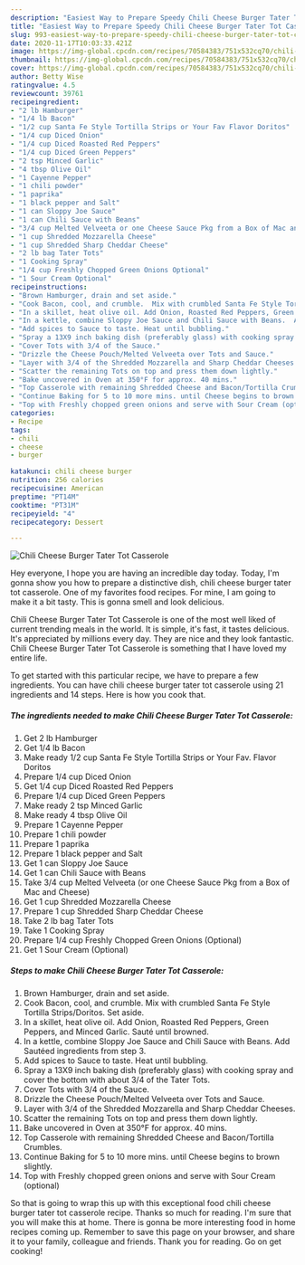 ```yaml
---
description: "Easiest Way to Prepare Speedy Chili Cheese Burger Tater Tot Casserole"
title: "Easiest Way to Prepare Speedy Chili Cheese Burger Tater Tot Casserole"
slug: 993-easiest-way-to-prepare-speedy-chili-cheese-burger-tater-tot-casserole
date: 2020-11-17T10:03:33.421Z
image: https://img-global.cpcdn.com/recipes/70584383/751x532cq70/chili-cheese-burger-tater-tot-casserole-recipe-main-photo.jpg
thumbnail: https://img-global.cpcdn.com/recipes/70584383/751x532cq70/chili-cheese-burger-tater-tot-casserole-recipe-main-photo.jpg
cover: https://img-global.cpcdn.com/recipes/70584383/751x532cq70/chili-cheese-burger-tater-tot-casserole-recipe-main-photo.jpg
author: Betty Wise
ratingvalue: 4.5
reviewcount: 39761
recipeingredient:
- "2 lb Hamburger"
- "1/4 lb Bacon"
- "1/2 cup Santa Fe Style Tortilla Strips or Your Fav Flavor Doritos"
- "1/4 cup Diced Onion"
- "1/4 cup Diced Roasted Red Peppers"
- "1/4 cup Diced Green Peppers"
- "2 tsp Minced Garlic"
- "4 tbsp Olive Oil"
- "1 Cayenne Pepper"
- "1 chili powder"
- "1 paprika"
- "1 black pepper and Salt"
- "1 can Sloppy Joe Sauce"
- "1 can Chili Sauce with Beans"
- "3/4 cup Melted Velveeta or one Cheese Sauce Pkg from a Box of Mac and Cheese"
- "1 cup Shredded Mozzarella Cheese"
- "1 cup Shredded Sharp Cheddar Cheese"
- "2 lb bag Tater Tots"
- "1 Cooking Spray"
- "1/4 cup Freshly Chopped Green Onions Optional"
- "1 Sour Cream Optional"
recipeinstructions:
- "Brown Hamburger, drain and set aside."
- "Cook Bacon, cool, and crumble.  Mix with crumbled Santa Fe Style Tortilla Strips/Doritos. Set aside."
- "In a skillet, heat olive oil. Add Onion, Roasted Red Peppers, Green Peppers, and Minced Garlic. Sauté until browned."
- "In a kettle, combine Sloppy Joe Sauce and Chili Sauce with Beans.  Add Sautéed ingredients from step 3."
- "Add spices to Sauce to taste. Heat until bubbling."
- "Spray a 13X9 inch baking dish (preferably glass) with cooking spray and cover the bottom with about 3/4 of the Tater Tots."
- "Cover Tots with 3/4 of the Sauce."
- "Drizzle the Cheese Pouch/Melted Velveeta over Tots and Sauce."
- "Layer with 3/4 of the Shredded Mozzarella and Sharp Cheddar Cheeses."
- "Scatter the remaining Tots on top and press them down lightly."
- "Bake uncovered in Oven at 350°F for approx. 40 mins."
- "Top Casserole with remaining Shredded Cheese and Bacon/Tortilla Crumbles."
- "Continue Baking for 5 to 10 more mins. until Cheese begins to brown slightly."
- "Top with Freshly chopped green onions and serve with Sour Cream (optional)"
categories:
- Recipe
tags:
- chili
- cheese
- burger

katakunci: chili cheese burger 
nutrition: 256 calories
recipecuisine: American
preptime: "PT14M"
cooktime: "PT31M"
recipeyield: "4"
recipecategory: Dessert

---
```



![Chili Cheese Burger Tater Tot Casserole](https://img-global.cpcdn.com/recipes/70584383/751x532cq70/chili-cheese-burger-tater-tot-casserole-recipe-main-photo.jpg)

Hey everyone, I hope you are having an incredible day today. Today, I'm gonna show you how to prepare a distinctive dish, chili cheese burger tater tot casserole. One of my favorites food recipes. For mine, I am going to make it a bit tasty. This is gonna smell and look delicious.

Chili Cheese Burger Tater Tot Casserole is one of the most well liked of current trending meals in the world. It is simple, it's fast, it tastes delicious. It's appreciated by millions every day. They are nice and they look fantastic. Chili Cheese Burger Tater Tot Casserole is something that I have loved my entire life.




To get started with this particular recipe, we have to prepare a few ingredients. You can have chili cheese burger tater tot casserole using 21 ingredients and 14 steps. Here is how you cook that.

<!--inarticleads1-->

##### The ingredients needed to make Chili Cheese Burger Tater Tot Casserole:

1. Get 2 lb Hamburger
1. Get 1/4 lb Bacon
1. Make ready 1/2 cup Santa Fe Style Tortilla Strips or Your Fav. Flavor Doritos
1. Prepare 1/4 cup Diced Onion
1. Get 1/4 cup Diced Roasted Red Peppers
1. Prepare 1/4 cup Diced Green Peppers
1. Make ready 2 tsp Minced Garlic
1. Make ready 4 tbsp Olive Oil
1. Prepare 1 Cayenne Pepper
1. Prepare 1 chili powder
1. Prepare 1 paprika
1. Prepare 1 black pepper and Salt
1. Get 1 can Sloppy Joe Sauce
1. Get 1 can Chili Sauce with Beans
1. Take 3/4 cup Melted Velveeta (or one Cheese Sauce Pkg from a Box of Mac and Cheese)
1. Get 1 cup Shredded Mozzarella Cheese
1. Prepare 1 cup Shredded Sharp Cheddar Cheese
1. Take 2 lb bag Tater Tots
1. Take 1 Cooking Spray
1. Prepare 1/4 cup Freshly Chopped Green Onions (Optional)
1. Get 1 Sour Cream (Optional)




<!--inarticleads2-->

##### Steps to make Chili Cheese Burger Tater Tot Casserole:

1. Brown Hamburger, drain and set aside.
1. Cook Bacon, cool, and crumble.  Mix with crumbled Santa Fe Style Tortilla Strips/Doritos. Set aside.
1. In a skillet, heat olive oil. Add Onion, Roasted Red Peppers, Green Peppers, and Minced Garlic. Sauté until browned.
1. In a kettle, combine Sloppy Joe Sauce and Chili Sauce with Beans.  Add Sautéed ingredients from step 3.
1. Add spices to Sauce to taste. Heat until bubbling.
1. Spray a 13X9 inch baking dish (preferably glass) with cooking spray and cover the bottom with about 3/4 of the Tater Tots.
1. Cover Tots with 3/4 of the Sauce.
1. Drizzle the Cheese Pouch/Melted Velveeta over Tots and Sauce.
1. Layer with 3/4 of the Shredded Mozzarella and Sharp Cheddar Cheeses.
1. Scatter the remaining Tots on top and press them down lightly.
1. Bake uncovered in Oven at 350°F for approx. 40 mins.
1. Top Casserole with remaining Shredded Cheese and Bacon/Tortilla Crumbles.
1. Continue Baking for 5 to 10 more mins. until Cheese begins to brown slightly.
1. Top with Freshly chopped green onions and serve with Sour Cream (optional)




So that is going to wrap this up with this exceptional food chili cheese burger tater tot casserole recipe. Thanks so much for reading. I'm sure that you will make this at home. There is gonna be more interesting food in home recipes coming up. Remember to save this page on your browser, and share it to your family, colleague and friends. Thank you for reading. Go on get cooking!
